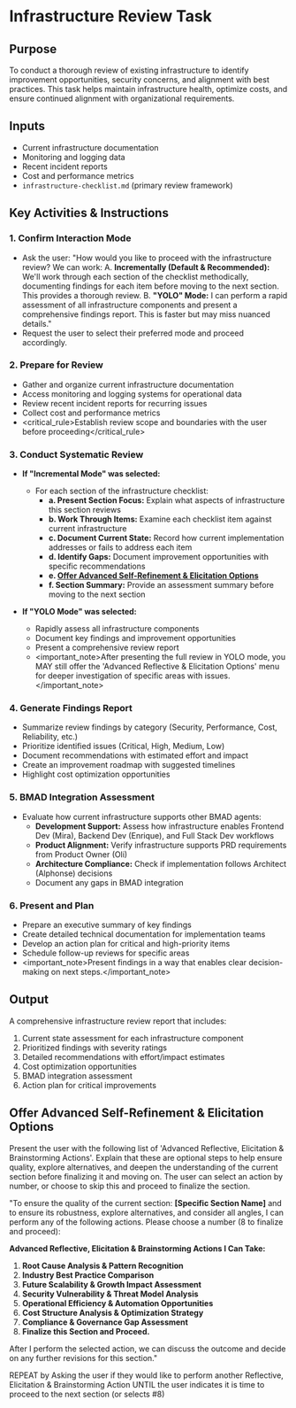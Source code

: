 # Infrastructure Review Task

## Purpose

To conduct a thorough review of existing infrastructure to identify improvement opportunities, security concerns, and alignment with best practices. This task helps maintain infrastructure health, optimize costs, and ensure continued alignment with organizational requirements.

## Inputs

- Current infrastructure documentation
- Monitoring and logging data
- Recent incident reports
- Cost and performance metrics
- `infrastructure-checklist.md` (primary review framework)

## Key Activities & Instructions

### 1. Confirm Interaction Mode

- Ask the user: "How would you like to proceed with the infrastructure review? We can work:
  A. **Incrementally (Default & Recommended):** We'll work through each section of the checklist methodically, documenting findings for each item before moving to the next section. This provides a thorough review.
  B. **"YOLO" Mode:** I can perform a rapid assessment of all infrastructure components and present a comprehensive findings report. This is faster but may miss nuanced details."
- Request the user to select their preferred mode and proceed accordingly.

### 2. Prepare for Review

- Gather and organize current infrastructure documentation
- Access monitoring and logging systems for operational data
- Review recent incident reports for recurring issues
- Collect cost and performance metrics
- <critical_rule>Establish review scope and boundaries with the user before proceeding</critical_rule>

### 3. Conduct Systematic Review

- **If "Incremental Mode" was selected:**
  - For each section of the infrastructure checklist:
    - **a. Present Section Focus:** Explain what aspects of infrastructure this section reviews
    - **b. Work Through Items:** Examine each checklist item against current infrastructure
    - **c. Document Current State:** Record how current implementation addresses or fails to address each item
    - **d. Identify Gaps:** Document improvement opportunities with specific recommendations
    - **e. [Offer Advanced Self-Refinement & Elicitation Options](#offer-advanced-self-refinement--elicitation-options)**
    - **f. Section Summary:** Provide an assessment summary before moving to the next section

- **If "YOLO Mode" was selected:**
  - Rapidly assess all infrastructure components
  - Document key findings and improvement opportunities
  - Present a comprehensive review report
  - <important_note>After presenting the full review in YOLO mode, you MAY still offer the 'Advanced Reflective & Elicitation Options' menu for deeper investigation of specific areas with issues.</important_note>

### 4. Generate Findings Report

- Summarize review findings by category (Security, Performance, Cost, Reliability, etc.)
- Prioritize identified issues (Critical, High, Medium, Low)
- Document recommendations with estimated effort and impact
- Create an improvement roadmap with suggested timelines
- Highlight cost optimization opportunities

### 5. BMAD Integration Assessment

- Evaluate how current infrastructure supports other BMAD agents:
  - **Development Support:** Assess how infrastructure enables Frontend Dev (Mira), Backend Dev (Enrique), and Full Stack Dev workflows
  - **Product Alignment:** Verify infrastructure supports PRD requirements from Product Owner (Oli)
  - **Architecture Compliance:** Check if implementation follows Architect (Alphonse) decisions
  - Document any gaps in BMAD integration

### 6. Present and Plan

- Prepare an executive summary of key findings
- Create detailed technical documentation for implementation teams
- Develop an action plan for critical and high-priority items
- Schedule follow-up reviews for specific areas
- <important_note>Present findings in a way that enables clear decision-making on next steps.</important_note>

## Output

A comprehensive infrastructure review report that includes:

1. Current state assessment for each infrastructure component
2. Prioritized findings with severity ratings
3. Detailed recommendations with effort/impact estimates
4. Cost optimization opportunities
5. BMAD integration assessment
6. Action plan for critical improvements

## Offer Advanced Self-Refinement & Elicitation Options

Present the user with the following list of 'Advanced Reflective, Elicitation & Brainstorming Actions'. Explain that these are optional steps to help ensure quality, explore alternatives, and deepen the understanding of the current section before finalizing it and moving on. The user can select an action by number, or choose to skip this and proceed to finalize the section.

"To ensure the quality of the current section: **[Specific Section Name]** and to ensure its robustness, explore alternatives, and consider all angles, I can perform any of the following actions. Please choose a number (8 to finalize and proceed):

**Advanced Reflective, Elicitation & Brainstorming Actions I Can Take:**

1. **Root Cause Analysis & Pattern Recognition**
2. **Industry Best Practice Comparison**
3. **Future Scalability & Growth Impact Assessment**
4. **Security Vulnerability & Threat Model Analysis**
5. **Operational Efficiency & Automation Opportunities**
6. **Cost Structure Analysis & Optimization Strategy**
7. **Compliance & Governance Gap Assessment**
8. **Finalize this Section and Proceed.**

After I perform the selected action, we can discuss the outcome and decide on any further revisions for this section."

REPEAT by Asking the user if they would like to perform another Reflective, Elicitation & Brainstorming Action UNTIL the user indicates it is time to proceed to the next section (or selects #8)
